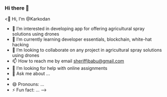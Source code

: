 ### Hi there 👋

<👋 Hi, I’m @Karkodan
- 👀 I’m interested in developing app for offering agricultural spray solutions using drones
- 🌱 I’m currently learning developer essentials, blockchain, white-hat hacking
- 💞️ I’m looking to collaborate on any project in agricultural spray solutions using drones
- 📫 How to reach me by email sheriffjbabu@gmail.com
- 🤔 I’m looking for help with online assignments
- 💬 Ask me about ...
-
- 😄 Pronouns: ...
- ⚡ Fun fact: ...
-->
